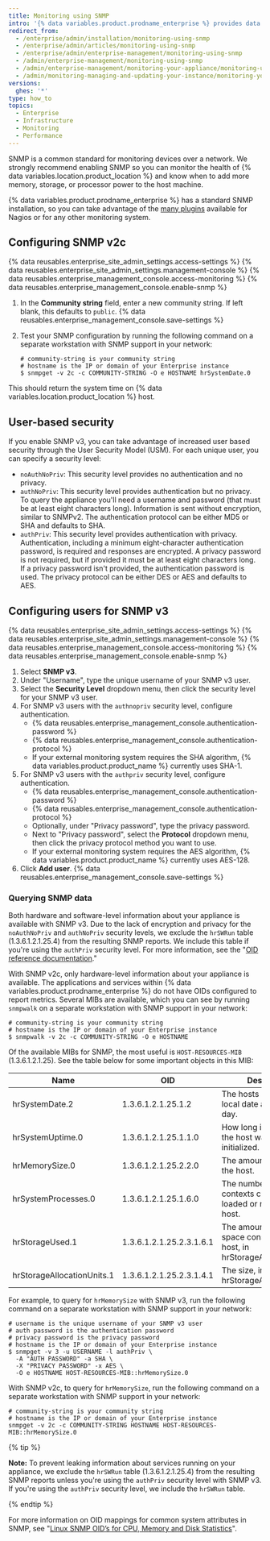 ```yaml
---
title: Monitoring using SNMP
intro: '{% data variables.product.prodname_enterprise %} provides data on disk usage, CPU utilization, memory usage, and more over SNMP.'
redirect_from:
  - /enterprise/admin/installation/monitoring-using-snmp
  - /enterprise/admin/articles/monitoring-using-snmp
  - /enterprise/admin/enterprise-management/monitoring-using-snmp
  - /admin/enterprise-management/monitoring-using-snmp
  - /admin/enterprise-management/monitoring-your-appliance/monitoring-using-snmp  
  - /admin/monitoring-managing-and-updating-your-instance/monitoring-your-appliance/monitoring-using-snmp
versions:
  ghes: '*'
type: how_to
topics:
  - Enterprise
  - Infrastructure
  - Monitoring
  - Performance
---
```

SNMP is a common standard for monitoring devices over a network. We strongly recommend enabling SNMP so you can monitor the health of {% data variables.location.product_location %} and know when to add more memory, storage, or processor power to the host machine.

{% data variables.product.prodname_enterprise %} has a standard SNMP installation, so you can take advantage of the [many plugins](https://www.monitoring-plugins.org/doc/man/check_snmp.html) available for Nagios or for any other monitoring system.

## Configuring SNMP v2c

{% data reusables.enterprise_site_admin_settings.access-settings %}
{% data reusables.enterprise_site_admin_settings.management-console %}
{% data reusables.enterprise_management_console.access-monitoring %}
{% data reusables.enterprise_management_console.enable-snmp %}
1. In the **Community string** field, enter a new community string. If left blank, this defaults to `public`.
{% data reusables.enterprise_management_console.save-settings %}
1. Test your SNMP configuration by running the following command on a separate workstation with SNMP support in your network:

   ```shell
   # community-string is your community string
   # hostname is the IP or domain of your Enterprise instance
   $ snmpget -v 2c -c COMMUNITY-STRING -O e HOSTNAME hrSystemDate.0
   ```

This should return the system time on {% data variables.location.product_location %} host.

## User-based security

If you enable SNMP v3, you can take advantage of increased user based security through the User Security Model (USM). For each unique user, you can specify a security level:
- `noAuthNoPriv`: This security level provides no authentication and no privacy.
- `authNoPriv`: This security level provides authentication but no privacy. To query the appliance you'll need a username and password (that must be at least eight characters long). Information is sent without encryption, similar to SNMPv2. The authentication protocol can be either MD5 or SHA and defaults to SHA.
- `authPriv`: This security level provides authentication with privacy. Authentication, including a minimum eight-character authentication password, is required and responses are encrypted. A privacy password is not required, but if provided it must be at least eight characters long. If a privacy password isn't provided, the authentication password is used. The privacy protocol can be either DES or AES and defaults to AES.

## Configuring users for SNMP v3

{% data reusables.enterprise_site_admin_settings.access-settings %}
{% data reusables.enterprise_site_admin_settings.management-console %}
{% data reusables.enterprise_management_console.access-monitoring %}
{% data reusables.enterprise_management_console.enable-snmp %}
1. Select **SNMP v3**.
1. Under "Username", type the unique username of your SNMP v3 user.
1. Select the **Security Level** dropdown menu, then click the security level for your SNMP v3 user.
1. For SNMP v3 users with the `authnopriv` security level, configure authentication.
    - {% data reusables.enterprise_management_console.authentication-password %}
    - {% data reusables.enterprise_management_console.authentication-protocol %}
    - If your external monitoring system requires the SHA algorithm, {% data variables.product.product_name %} currently uses SHA-1.
1. For SNMP v3 users with the `authpriv` security level, configure authentication.
    - {% data reusables.enterprise_management_console.authentication-password %}
    - {% data reusables.enterprise_management_console.authentication-protocol %}
    - Optionally, under "Privacy password", type the privacy password.
    - Next to "Privacy password", select the **Protocol** dropdown menu, then click the privacy protocol method you want to use.
    - If your external monitoring system requires the AES algorithm, {% data variables.product.product_name %} currently uses AES-128.
1. Click **Add user**.
{% data reusables.enterprise_management_console.save-settings %}

### Querying SNMP data

Both hardware and software-level information about your appliance is available with SNMP v3. Due to the lack of encryption and privacy for the `noAuthNoPriv` and `authNoPriv` security levels, we exclude the `hrSWRun` table (1.3.6.1.2.1.25.4) from the resulting SNMP reports. We include this table if you're using the `authPriv` security level. For more information, see the "[OID reference documentation](https://oidref.com/1.3.6.1.2.1.25.4)."

With SNMP v2c, only hardware-level information about your appliance is available. The applications and services within {% data variables.product.prodname_enterprise %} do not have OIDs configured to report metrics. Several MIBs are available, which you can see by running `snmpwalk` on a separate workstation with SNMP support in your network:

```shell
# community-string is your community string
# hostname is the IP or domain of your Enterprise instance
$ snmpwalk -v 2c -c COMMUNITY-STRING -O e HOSTNAME
```

Of the available MIBs for SNMP, the most useful is `HOST-RESOURCES-MIB` (1.3.6.1.2.1.25). See the table below for some important objects in this MIB:

| Name | OID | Description |
| ---- | --- | ----------- |
| hrSystemDate.2 | 1.3.6.1.2.1.25.1.2 | The hosts notion of the local date and time of day. |
| hrSystemUptime.0 | 1.3.6.1.2.1.25.1.1.0 | How long it's been since the host was last initialized. |
| hrMemorySize.0 | 1.3.6.1.2.1.25.2.2.0 | The amount of RAM on the host. |
| hrSystemProcesses.0 | 1.3.6.1.2.1.25.1.6.0 | The number of process contexts currently loaded or running on the host. |
| hrStorageUsed.1 | 1.3.6.1.2.1.25.2.3.1.6.1 | The amount of storage space consumed on the host, in hrStorageAllocationUnits. |
| hrStorageAllocationUnits.1 | 1.3.6.1.2.1.25.2.3.1.4.1 | The size, in bytes, of an hrStorageAllocationUnit |

For example, to query for `hrMemorySize` with SNMP v3, run the following command on a separate workstation with SNMP support in your network:

```shell
# username is the unique username of your SNMP v3 user
# auth password is the authentication password
# privacy password is the privacy password
# hostname is the IP or domain of your Enterprise instance
$ snmpget -v 3 -u USERNAME -l authPriv \
  -A "AUTH PASSWORD" -a SHA \
  -X "PRIVACY PASSWORD" -x AES \
  -O e HOSTNAME HOST-RESOURCES-MIB::hrMemorySize.0
```

With SNMP v2c, to query for `hrMemorySize`, run the following command on a separate workstation with SNMP support in your network:

```shell
# community-string is your community string
# hostname is the IP or domain of your Enterprise instance
snmpget -v 2c -c COMMUNITY-STRING HOSTNAME HOST-RESOURCES-MIB::hrMemorySize.0
```

{% tip %}

**Note:** To prevent leaking information about services running on your appliance, we exclude the `hrSWRun` table (1.3.6.1.2.1.25.4) from the resulting SNMP reports unless you're using the `authPriv` security level with SNMP v3. If you're using the `authPriv` security level, we include the `hrSWRun` table.

{% endtip %}

For more information on OID mappings for common system attributes in SNMP, see "[Linux SNMP OID’s for CPU, Memory and Disk Statistics](http://www.linux-admins.net/2012/02/linux-snmp-oids-for-cpumemory-and-disk.html)".
